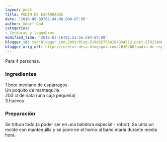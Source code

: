 ```yaml
---
layout: post
title: PUDIN DE ESPÁRRAGOS
date: '2010-08-09T02:44:00.000-07:00'
author: Smurf Dad
categories:
- Verduras y legumbres
modified_time: '2016-03-16T01:52:56.584-07:00'
blogger_id: tag:blogger.com,1999:blog-5299957599287034512.post-553254007528385676
blogger_orig_url: http://recetas-desa.blogspot.com/2010/08/pudin-de-esparragos.html
---
```


Para 4 personas.<br /><h3>Ingredientes</h3>1 bote mediano de espárragos<br />Un poquito de mantequilla<br />200 cl de nata (una caja pequeña)<br />3 huevos<br /><h3>Preparación</h3>Se tritura todo (a poder ser en una batidora especial - robot). Se unta un molde con mantequilla y se pone en el horno al baño maría durante media hora.